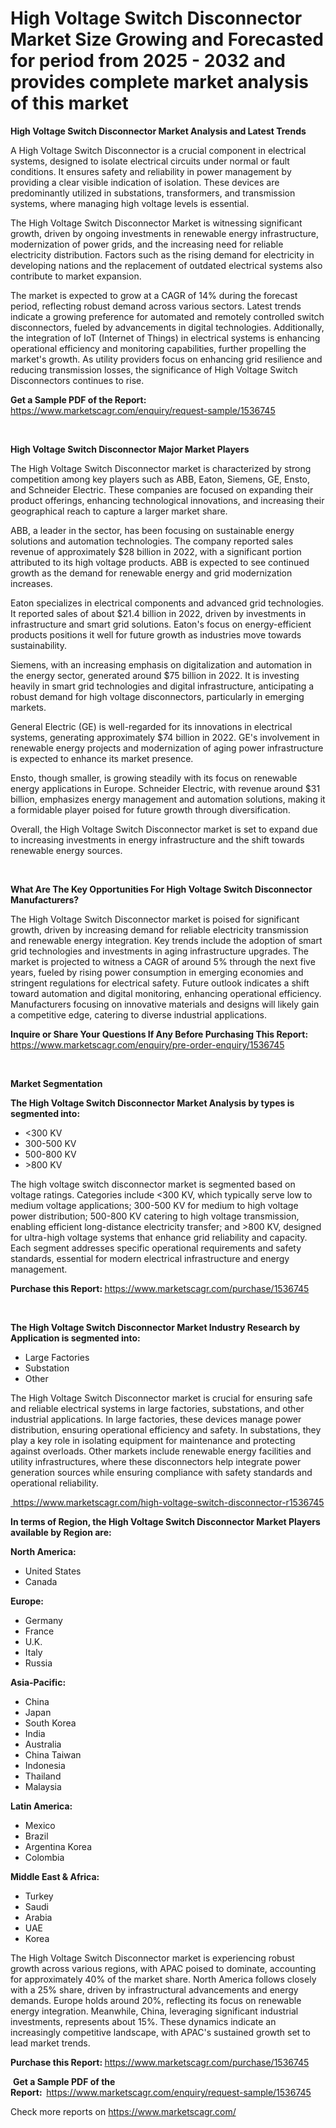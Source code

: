 <p><h1>High Voltage Switch Disconnector Market Size Growing and Forecasted for period from 2025 - 2032 and provides complete market analysis of this market</h1></p><p><strong>High Voltage Switch Disconnector Market Analysis and Latest Trends</strong></p>
<p><p>A High Voltage Switch Disconnector is a crucial component in electrical systems, designed to isolate electrical circuits under normal or fault conditions. It ensures safety and reliability in power management by providing a clear visible indication of isolation. These devices are predominantly utilized in substations, transformers, and transmission systems, where managing high voltage levels is essential.</p><p>The High Voltage Switch Disconnector Market is witnessing significant growth, driven by ongoing investments in renewable energy infrastructure, modernization of power grids, and the increasing need for reliable electricity distribution. Factors such as the rising demand for electricity in developing nations and the replacement of outdated electrical systems also contribute to market expansion. </p><p>The market is expected to grow at a CAGR of 14% during the forecast period, reflecting robust demand across various sectors. Latest trends indicate a growing preference for automated and remotely controlled switch disconnectors, fueled by advancements in digital technologies. Additionally, the integration of IoT (Internet of Things) in electrical systems is enhancing operational efficiency and monitoring capabilities, further propelling the market's growth. As utility providers focus on enhancing grid resilience and reducing transmission losses, the significance of High Voltage Switch Disconnectors continues to rise.</p></p>
<p><strong>Get a Sample PDF of the Report:&nbsp;</strong> <a href="https://www.marketscagr.com/enquiry/request-sample/1536745?utm_campaign=3578&utm_medium=2&utm_source=Github&utm_content=ia&utm_term=11042025&utm_id=high-voltage-switch-disconnector">https://www.marketscagr.com/enquiry/request-sample/1536745</a></p>
<p>&nbsp;</p>
<p><strong>High Voltage Switch Disconnector Major Market Players</strong></p>
<p><p>The High Voltage Switch Disconnector market is characterized by strong competition among key players such as ABB, Eaton, Siemens, GE, Ensto, and Schneider Electric. These companies are focused on expanding their product offerings, enhancing technological innovations, and increasing their geographical reach to capture a larger market share.</p><p>ABB, a leader in the sector, has been focusing on sustainable energy solutions and automation technologies. The company reported sales revenue of approximately $28 billion in 2022, with a significant portion attributed to its high voltage products. ABB is expected to see continued growth as the demand for renewable energy and grid modernization increases.</p><p>Eaton specializes in electrical components and advanced grid technologies. It reported sales of about $21.4 billion in 2022, driven by investments in infrastructure and smart grid solutions. Eaton's focus on energy-efficient products positions it well for future growth as industries move towards sustainability.</p><p>Siemens, with an increasing emphasis on digitalization and automation in the energy sector, generated around $75 billion in 2022. It is investing heavily in smart grid technologies and digital infrastructure, anticipating a robust demand for high voltage disconnectors, particularly in emerging markets.</p><p>General Electric (GE) is well-regarded for its innovations in electrical systems, generating approximately $74 billion in 2022. GE's involvement in renewable energy projects and modernization of aging power infrastructure is expected to enhance its market presence.</p><p>Ensto, though smaller, is growing steadily with its focus on renewable energy applications in Europe. Schneider Electric, with revenue around $31 billion, emphasizes energy management and automation solutions, making it a formidable player poised for future growth through diversification.</p><p>Overall, the High Voltage Switch Disconnector market is set to expand due to increasing investments in energy infrastructure and the shift towards renewable energy sources.</p></p>
<p>&nbsp;</p>
<p><strong>What Are The Key Opportunities For High Voltage Switch Disconnector Manufacturers?</strong></p>
<p><p>The High Voltage Switch Disconnector market is poised for significant growth, driven by increasing demand for reliable electricity transmission and renewable energy integration. Key trends include the adoption of smart grid technologies and investments in aging infrastructure upgrades. The market is projected to witness a CAGR of around 5% through the next five years, fueled by rising power consumption in emerging economies and stringent regulations for electrical safety. Future outlook indicates a shift toward automation and digital monitoring, enhancing operational efficiency. Manufacturers focusing on innovative materials and designs will likely gain a competitive edge, catering to diverse industrial applications.</p></p>
<p><strong>Inquire or Share Your Questions If Any Before Purchasing This Report:</strong> <a href="https://www.marketscagr.com/enquiry/pre-order-enquiry/1536745?utm_campaign=3578&utm_medium=2&utm_source=Github&utm_content=ia&utm_term=11042025&utm_id=high-voltage-switch-disconnector">https://www.marketscagr.com/enquiry/pre-order-enquiry/1536745</a></p>
<p>&nbsp;</p>
<p><strong>Market Segmentation</strong></p>
<p><strong>The High Voltage Switch Disconnector Market Analysis by types is segmented into:</strong></p>
<p><ul><li><300 KV</li><li>300-500 KV</li><li>500-800 KV</li><li>>800 KV</li></ul></p>
<p><p>The high voltage switch disconnector market is segmented based on voltage ratings. Categories include <300 KV, which typically serve low to medium voltage applications; 300-500 KV for medium to high voltage power distribution; 500-800 KV catering to high voltage transmission, enabling efficient long-distance electricity transfer; and >800 KV, designed for ultra-high voltage systems that enhance grid reliability and capacity. Each segment addresses specific operational requirements and safety standards, essential for modern electrical infrastructure and energy management.</p></p>
<p><strong>Purchase this Report:&nbsp;</strong><a href="https://www.marketscagr.com/purchase/1536745?utm_campaign=3578&utm_medium=2&utm_source=Github&utm_content=ia&utm_term=11042025&utm_id=high-voltage-switch-disconnector">https://www.marketscagr.com/purchase/1536745</a></p>
<p>&nbsp;</p>
<p><strong>The High Voltage Switch Disconnector Market Industry Research by Application is segmented into:</strong></p>
<p><ul><li>Large Factories</li><li>Substation</li><li>Other</li></ul></p>
<p><p>The High Voltage Switch Disconnector market is crucial for ensuring safe and reliable electrical systems in large factories, substations, and other industrial applications. In large factories, these devices manage power distribution, ensuring operational efficiency and safety. In substations, they play a key role in isolating equipment for maintenance and protecting against overloads. Other markets include renewable energy facilities and utility infrastructures, where these disconnectors help integrate power generation sources while ensuring compliance with safety standards and operational reliability.</p></p>
<p><a href="https://www.marketscagr.com/high-voltage-switch-disconnector-r1536745?utm_campaign=3578&utm_medium=2&utm_source=Github&utm_content=ia&utm_term=11042025&utm_id=high-voltage-switch-disconnector">&nbsp;https://www.marketscagr.com/high-voltage-switch-disconnector-r1536745</a></p>
<p><strong>In terms of Region, the High Voltage Switch Disconnector Market Players available by Region are:</strong></p>
<p>
    <p> <strong> North America: </strong>
        <ul>
            <li>United States</li>
            <li>Canada</li>
        </ul>
        </p> 
    <p> <strong> Europe: </strong>
        <ul>
            <li>Germany</li>
            <li>France</li>
            <li>U.K.</li>
            <li>Italy</li>
            <li>Russia</li>
        </ul>
        </p> 
    <p> <strong> Asia-Pacific: </strong>
        <ul>
            <li>China</li>
            <li>Japan</li>
            <li>South Korea</li>
            <li>India</li>
            <li>Australia</li>
            <li>China Taiwan</li>
            <li>Indonesia</li>
            <li>Thailand</li>
            <li>Malaysia</li>
        </ul>
        </p> 
    <p> <strong> Latin America: </strong>
        <ul>
            <li>Mexico</li>
            <li>Brazil</li>
            <li>Argentina Korea</li>
            <li>Colombia</li>
        </ul>
        </p> 
    <p> <strong> Middle East & Africa: </strong>
        <ul>
            <li>Turkey</li>
            <li>Saudi</li>
            <li>Arabia</li>
            <li>UAE</li>
            <li>Korea</li>
        </ul>
    </p>
    </p>
<p><p>The High Voltage Switch Disconnector market is experiencing robust growth across various regions, with APAC poised to dominate, accounting for approximately 40% of the market share. North America follows closely with a 25% share, driven by infrastructural advancements and energy demands. Europe holds around 20%, reflecting its focus on renewable energy integration. Meanwhile, China, leveraging significant industrial investments, represents about 15%. These dynamics indicate an increasingly competitive landscape, with APAC's sustained growth set to lead market trends.</p></p>
<p><strong>Purchase this Report: </strong><a href="https://www.marketscagr.com/purchase/1536745?utm_campaign=3578&utm_medium=2&utm_source=Github&utm_content=ia&utm_term=11042025&utm_id=high-voltage-switch-disconnector">https://www.marketscagr.com/purchase/1536745</a></p>
<p>&nbsp;<strong>Get a Sample PDF of the Report:&nbsp;&nbsp;</strong><a href="https://www.marketscagr.com/enquiry/request-sample/1536745?utm_campaign=3578&utm_medium=2&utm_source=Github&utm_content=ia&utm_term=11042025&utm_id=high-voltage-switch-disconnector">https://www.marketscagr.com/enquiry/request-sample/1536745</a></p>
<p><strong></strong></p>
<p>Check more reports on <a href="https://www.marketscagr.com/?utm_campaign=3578&utm_medium=2&utm_source=Github&utm_content=ia&utm_term=11042025&utm_id=high-voltage-switch-disconnector">https://www.marketscagr.com/</a></p>